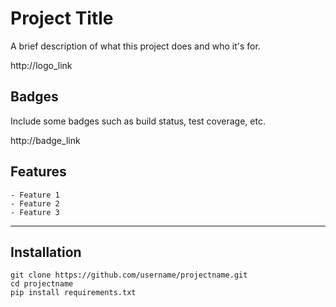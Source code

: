 # Project Title

A brief description of what this project does and who it's for.

http://logo_link

## Badges

Include some badges such as build status, test coverage, etc.

http://badge_link

## Features

    - Feature 1
    - Feature 2
    - Feature 3

---

## Installation
```
git clone https://github.com/username/projectname.git
cd projectname
pip install requirements.txt
```
